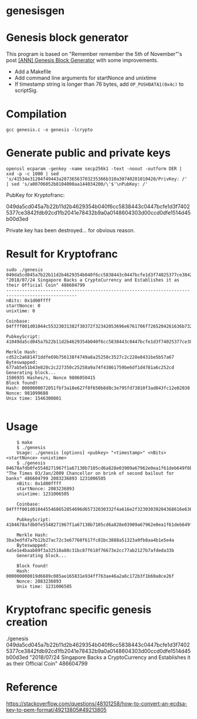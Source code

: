 # genesisgen

Genesis block generator
=======================

This program is based on "Remember remember the 5th of November"'s post [[ANN] Genesis Block Generator](https://bitcointalk.org/index.php?topic=181981.0) with some improvements.

+ Add a Makefile
+ Add command line arguments for startNonce and unixtime
+ If timestamp string is longer than 76 bytes, add `OP_PUSHDATA1(0x4c)` to scriptSig.

Compilation
=====
```
gcc genesis.c -o genesis -lcrypto
```

Generate public and private keys
=====
```
openssl ecparam -genkey -name secp256k1 -text -noout -outform DER | xxd -p -c 1000 | sed 's/41534e31204f49443a20736563703235366b310a30740201010420/PrivKey: /' | sed 's/a00706052b8104000aa144034200/\'$'\nPubKey: /'

```


PubKey for Kryptofranc:

049da5cd045a7b22b11d2b4629354b040f6cc5838443c0447bcfe1d3f74025377ce3842fdb92cd1fb2041e78432b9a0a0148604303d00ccd0dfe1514d45b00d3ed


Private key has been destroyed... for obvious reason.

Result for Kryptofranc
=====
```
sudo ./genesis 049da5cd045a7b22b11d2b4629354b040f6cc5838443c0447bcfe1d3f74025377ce3842fdb92cd1fb2041e78432b9a0a0148604303d00ccd0dfe1514d45b00d3ed "2018/07/24 Singapore Backs a CryptoCurrency and Establishes it as their Official Coin" 486604799
-------------------------------------------------------------------------------------------------
nBits: 0x1d00ffff
startNonce: 0
unixtime: 0

Coinbase: 04ffff001d01044c55323031382f30372f32342053696e6761706f7265204261636b7320612043727970746f43757272656e637920616e642045737461626c6973686573206974206173207468656972204f6666696369616c20436f696e

PubkeyScript: 41049da5cd045a7b22b11d2b4629354b040f6cc5838443c0447bcfe1d3f74025377ce3842fdb92cd1fb2041e78432b9a0a0148604303d00ccd0dfe1514d45b00d3edac

Merkle Hash: cd52c2a681471ddfe69b756138f4749a8a25250c3527c2c228e8431be5b57a67
Byteswapped: 677ab5e51b43e828c2c227350c25258a9a74f43861759be6df1d4781a6c252cd
Generating block...
1506935 Hashes/s, Nonce 9806050415
Block found!
Hash: 0000000072051fbf3a18e627f8f650b8d8c3e795fd73810f3ad843fc12e02038
Nonce: 981099688
Unix time: 1546300801


```

Usage
=====

```base
    $ make
    $ ./genesis
    Usage: ./genesis [options] <pubkey> "<timestamp>" <nBits> <startNonce> <unixtime>
    $ ./genesis 04678afdb0fe5548271967f1a67130b7105cd6a828e03909a67962e0ea1f61deb649f6bc3f4cef38c4f35504e51ec112de5c384df7ba0b8d578a4c702b6bf11d5f "The Times 03/Jan/2009 Chancellor on brink of second bailout for banks" 486604799 2083236893 1231006505
    nBits: 0x1d00ffff
    startNonce: 2083236893
    unixtime: 1231006505

    Coinbase: 04ffff001d0104455468652054696d65732030332f4a616e2f32303039204368616e63656c6c6f72206f6e206272696e6b206f66207365636f6e64206261696c6f757420666f722062616e6b73

    PubkeyScript: 4104678afdb0fe5548271967f1a67130b7105cd6a828e03909a67962e0ea1f61deb649f6bc3f4cef38c4f35504e51ec112de5c384df7ba0b8d578a4c702b6bf11d5fac

    Merkle Hash: 3ba3edfd7a7b12b27ac72c3e67768f617fc81bc3888a51323a9fb8aa4b1e5e4a
    Byteswapped: 4a5e1e4baab89f3a32518a88c31bc87f618f76673e2cc77ab2127b7afdeda33b
    Generating block...

    Block found!
    Hash: 000000000019d6689c085ae165831e934ff763ae46a2a6c172b3f1b60a8ce26f
    Nonce: 2083236893
    Unix time: 1231006505
```

Kryptofranc specific genesis creation
=====

./genesis 049da5cd045a7b22b11d2b4629354b040f6cc5838443c0447bcfe1d3f74025377ce3842fdb92cd1fb2041e78432b9a0a0148604303d00ccd0dfe1514d45b00d3ed "2018/07/24 Singapore Backs a CryptoCurrency and Establishes it as their Official Coin" 486604799 


Reference
=====
https://stackoverflow.com/questions/48101258/how-to-convert-an-ecdsa-key-to-pem-format/49213805#49213805
